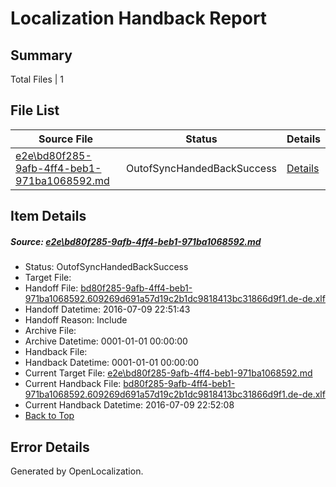 # <a name='report-top'></a> Localization Handback Report

## Summary
 Total Files | 1

## File List
 Source File | Status | Details 
 ----------- | ------ | ------- 
 [e2e\bd80f285-9afb-4ff4-beb1-971ba1068592.md](https://github.com/OpenLocalizationTestOrg/oltest/blob/d9abc3d9cac715e25be6e944809cbacdf75abb81/e2e/bd80f285-9afb-4ff4-beb1-971ba1068592.md) | OutofSyncHandedBackSuccess | [Details](#48c99384d7c39182477cc3252c57b4628146e4455)

## Item Details
##### <a name='48c99384d7c39182477cc3252c57b4628146e4455'></a> Source: [e2e\bd80f285-9afb-4ff4-beb1-971ba1068592.md](https://github.com/OpenLocalizationTestOrg/oltest/blob/d9abc3d9cac715e25be6e944809cbacdf75abb81/e2e/bd80f285-9afb-4ff4-beb1-971ba1068592.md)
* Status: OutofSyncHandedBackSuccess
* Target File: 
* Handoff File: [bd80f285-9afb-4ff4-beb1-971ba1068592.609269d691a57d19c2b1dc9818413bc31866d9f1.de-de.xlf](https://github.com/OpenLocalizationTestOrg/olhandoff-e2e/blob/df50a581abe3d3c8ee8bbd33762aa13199b3af1e/ol-handoff/OpenLocalizationTestOrg/oltest-dede-fly/ci/ht/bd80f285-9afb-4ff4-beb1-971ba1068592.609269d691a57d19c2b1dc9818413bc31866d9f1.de-de.xlf)
* Handoff Datetime: 2016-07-09 22:51:43
* Handoff Reason: Include
* Archive File: 
* Archive Datetime: 0001-01-01 00:00:00
* Handback File: 
* Handback Datetime: 0001-01-01 00:00:00
* Current Target File: [e2e\bd80f285-9afb-4ff4-beb1-971ba1068592.md](https://github.com/OpenLocalizationTestOrg/oltest-dede-fly/blob/d31ea3223985c6ca9876d85478ce14b89fa2666d/e2e/bd80f285-9afb-4ff4-beb1-971ba1068592.md)
* Current Handback File: [bd80f285-9afb-4ff4-beb1-971ba1068592.609269d691a57d19c2b1dc9818413bc31866d9f1.de-de.xlf](https://github.com/OpenLocalizationTestOrg/olhandback-e2e/blob/2360f39dbdccb55020e300461b664e2d3c5447cf/ol-handback/OpenLocalizationTestOrg/oltest-dede-fly/ci/ht/bd80f285-9afb-4ff4-beb1-971ba1068592.609269d691a57d19c2b1dc9818413bc31866d9f1.de-de.xlf)
* Current Handback Datetime: 2016-07-09 22:52:08
* [Back to Top](#report-top)


## Error Details

Generated by OpenLocalization.
